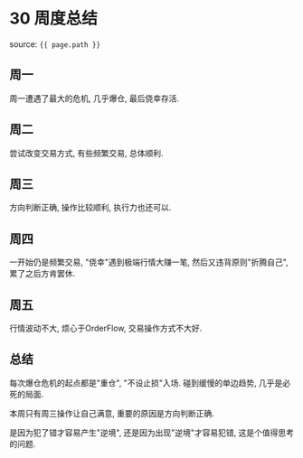 # 30 周度总结

source: `{{ page.path }}`

## 周一

周一遭遇了最大的危机, 几乎爆仓, 最后侥幸存活. 

## 周二

尝试改变交易方式, 有些频繁交易, 总体顺利.

## 周三

方向判断正确, 操作比较顺利, 执行力也还可以.

## 周四

一开始仍是频繁交易, "侥幸"遇到极端行情大赚一笔, 然后又违背原则"折腾自己", 累了之后方肯罢休.

## 周五

行情波动不大, 烦心于OrderFlow, 交易操作方式不大好.

## 总结

每次爆仓危机的起点都是"重仓", "不设止损"入场. 碰到缓慢的单边趋势, 几乎是必死的局面.

本周只有周三操作让自己满意, 重要的原因是方向判断正确.

是因为犯了错才容易产生"逆境", 还是因为出现"逆境"才容易犯错, 这是个值得思考的问题.